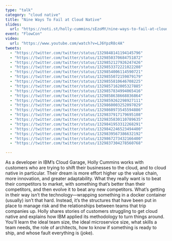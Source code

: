 ```yaml
---
type: "talk"
category: "cloud native"
title: "Nine Ways To Fail at Cloud Native"
slides:
  url: "https://noti.st/holly-cummins/sEzoMY/nine-ways-to-fail-at-cloud-native"
event: "FlowCon"
video:
  url: "https://www.youtube.com/watch?v=LJ6YpzR8c4A"
tweets:
  - "https://twitter.com/twitter/status/1329848141194145796"
  - "https://twitter.com/twitter/status/1329850370684751872"
  - "https://twitter.com/twitter/status/1329852127926247426"
  - "https://twitter.com/twitter/status/1329853372221022208"
  - "https://twitter.com/twitter/status/1329854006114590721"
  - "https://twitter.com/twitter/status/1329855072159879179"
  - "https://twitter.com/twitter/status/1329855810646708225"
  - "https://twitter.com/twitter/status/1329857162005327885"
  - "https://twitter.com/twitter/status/1329857834994065416"
  - "https://twitter.com/twitter/status/1329858638668836864"
  - "https://twitter.com/twitter/status/1329859262298927111"
  - "https://twitter.com/twitter/status/1329860003252097029"
  - "https://twitter.com/twitter/status/1329860973545594886"
  - "https://twitter.com/twitter/status/1329837917179695108"
  - "https://twitter.com/twitter/status/1329835830110789635"
  - "https://twitter.com/twitter/status/1329841953312268291"
  - "https://twitter.com/twitter/status/1329842246523494400"
  - "https://twitter.com/twitter/status/1329839567386632192"
  - "https://twitter.com/twitter/status/1329867273432166400"
  - "https://twitter.com/twitter/status/1329837304278560768"

---
```

As a developer in IBM’s Cloud Garage, Holly Cummins works with customers who are trying to shift their businesses to the cloud, and to cloud native in particular. Their dream is more effort higher up the value chain, more innovation, and greater adaptability. What they really want is to beat their competitors to market, with something that’s better than their competitors, and then evolve it to beat any new competitors. What’s getting in their way isn’t the technology—wrapping something in a docker container (usually) isn’t that hard. Instead, it’s the structures that have been put in place to manage risk and the relationships between teams that trip companies up.
Holly shares stories of customers struggling to get cloud native and explains how IBM applied its methodology to turn things around. You’ll learn the ideal team size, the ideal microservice size, what skills a team needs, the role of architects, how to know if something is ready to ship, and whose fault everything is (joke).